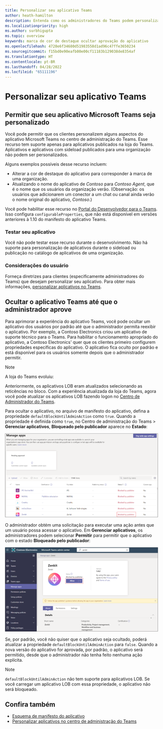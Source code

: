 ```yaml
---
title: Personalizar seu aplicativo Teams
author: heath-hamilton
description: Entenda como os administradores do Teams podem personalizar seu aplicativo para sua organização.
ms.localizationpriority: high
ms.author: surbhigupta
ms.topic: overview
keywords: marca de cor de destaque ocultar aprovação do aplicativo
ms.openlocfilehash: 4728e6f34680d51983558d1ad96c47ffe3650234
ms.sourcegitcommit: f15bd0e90eafb00e00cf11183b129038de8354af
ms.translationtype: HT
ms.contentlocale: pt-BR
ms.lasthandoff: 04/28/2022
ms.locfileid: "65111196"
---
```

# <a name="customize-your-teams-app"></a>Personalizar seu aplicativo Teams

## <a name="enable-your-microsoft-teams-app-to-be-customized"></a>Permitir que seu aplicativo Microsoft Teams seja personalizado

Você pode permitir que os clientes personalizem alguns aspectos do aplicativo Microsoft Teams no centro de administração do Teams. Esse recurso tem suporte apenas para aplicativos publicados na loja do Teams. Aplicativos e aplicativos com sideload publicados para uma organização não podem ser personalizados.

Alguns exemplos possíveis desse recurso incluem:

* Alterar a cor de destaque do aplicativo para corresponder à marca de uma organização.
* Atualizando o nome do aplicativo de *Contoso* para *Contoso Agent*, que é o nome que os usuários da organização verão. (Observação: os usuários que adicionarem um conector a um chat ou canal ainda verão o nome original do aplicativo, *Contoso*.)

Você pode habilitar esse recurso no [Portal do Desenvolvedor para o Teams](https://dev.teams.microsoft.com/home). Isso configura `configurableProperties`, que não está disponível em versões anteriores à 1.10 do manifesto do aplicativo Teams.

### <a name="test-your-app"></a>Testar seu aplicativo

Você não pode testar esse recurso durante o desenvolvimento. Não há suporte para personalização de aplicativos durante o sideload ou publicação no catálogo de aplicativos de uma organização.

### <a name="user-considerations"></a>Considerações do usuário

Forneça diretrizes para clientes (especificamente administradores do Teams) que desejam personalizar seu aplicativo. Para obter mais informações, [personalizar aplicativos no Teams](/MicrosoftTeams/customize-apps).

## <a name="hide-teams-app-until-admin-approves"></a>Ocultar o aplicativo Teams até que o administrador aprove

Para aprimorar a experiência do aplicativo Teams, você pode ocultar um aplicativo dos usuários por padrão até que o administrador permita reexibir o aplicativo. Por exemplo, a Contoso Electronics criou um aplicativo de suporte técnico para o Teams. Para habilitar o funcionamento apropriado do aplicativo, a Contoso Electronics' quer que os clientes primeiro configurem propriedades específicas do aplicativo. O aplicativo fica oculto por padrão e está disponível para os usuários somente depois que o administrador permitir.

> [!NOTE]
> A loja do Teams evoluiu:
> 
> Anteriormente, os aplicativos LOB eram atualizados selecionando as reticências no bloco. Com a experiência atualizada da loja do Teams, agora você pode atualizar os aplicativos LOB fazendo logon no [Centro de Administrador do Teams](https://admin.teams.microsoft.com).

Para ocultar o aplicativo, no arquivo de manifesto do aplicativo, defina a propriedade `defaultBlockUntilAdminAction` como `true`. Quando a propriedade é definida como `true`, no Centro de administração do Teams > **Gerenciar aplicativos**, **Bloqueado pelo publicador** aparece no **Estado**:

![Gerenciar aplicativos bloqueados pelo editor](../../assets/images/apps-in-meetings/manageappsblockedapps.png)

O administrador obtém uma solicitação para executar uma ação antes que um usuário possa acessar o aplicativo. Em **Gerenciar aplicativos**, os administradores podem selecionar **Permitir** para permitir que o aplicativo com o estado **Bloqueado pelo publicador**:

![Gerenciar aplicativos](../../assets/images/apps-in-meetings/manageapp.png)

Se, por padrão, você não quiser que o aplicativo seja ocultado, poderá atualizar a propriedade `defaultBlockUntilAdminAction` para `false`. Quando a nova versão do aplicativo for aprovada, por padrão, o aplicativo será permitido, desde que o administrador não tenha feito nenhuma ação explícita.

> [!NOTE]
> `defaultBlockUntilAdminAction` não tem suporte para aplicativos LOB. Se você carregar um aplicativo LOB com essa propriedade, o aplicativo não será bloqueado.

## <a name="see-also"></a>Confira também

* [Esquema de manifesto do aplicativo](/microsoftteams/platform/resources/schema/manifest-schema)
* [Personalizar aplicativos no centro de administração do Teams](/MicrosoftTeams/customize-apps)